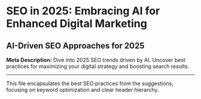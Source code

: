 # SEO in 2025: Embracing AI for Enhanced Digital Marketing

## AI-Driven SEO Approaches for 2025

**Meta Description:** Dive into 2025 SEO trends driven by AI. Uncover best practices for maximizing your digital strategy and boosting search results.

---

This file encapsulates the best SEO practices from the suggestions, focusing on keyword optimization and clear header hierarchy.